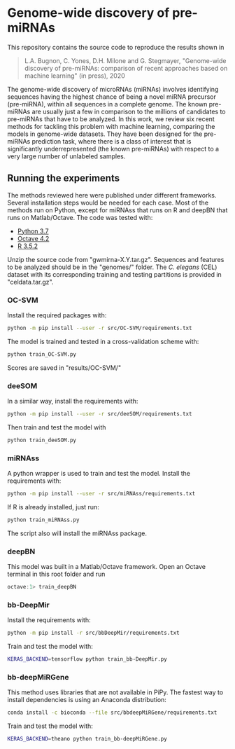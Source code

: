 # Genome-wide discovery of pre-miRNAs

This repository contains the source code to reproduce the results shown in

> L.A. Bugnon, C. Yones, D.H. Milone and G. Stegmayer, "Genome-wide discovery of pre-miRNAs: comparison of recent approaches based on machine learning" (in press), 2020

The genome-wide discovery of microRNAs (miRNAs) involves identifying sequences having the highest chance of being a novel  miRNA precursor (pre-miRNA), within all  sequences in a complete genome. The known pre-miRNAs are usually just a few in comparison to the millions of candidates to pre-miRNAs that have to be analyzed. In this work, we review  six recent methods for tackling this problem with machine learning, comparing the models in genome-wide datasets. They have been designed for the pre-miRNAs prediction task, where there is a class of interest that is significantly underrepresented (the known pre-miRNAs) with respect to a very large number of unlabeled samples. 

## Running the experiments

The methods reviewed here were published under different frameworks. Several installation steps would be needed for each case. Most of the methods run on Python, except for miRNAss that runs on R and deepBN that runs on Matlab/Octave. The code was tested with:
- [Python 3.7](https://www.python.org/downloads/)
- [Octave 4.2](https://www.gnu.org/software/octave/#install)
- [R 3.5.2](https://www.r-project.org/)

Unzip the source code from "gwmirna-X.Y.tar.gz". Sequences and features to be analyzed should be in the "genomes/" folder. The _C. elegans_ (CEL) dataset with its corresponding training and testing partitions is provided in "celdata.tar.gz". 

### OC-SVM

Install the required packages with:
```bash
python -m pip install --user -r src/OC-SVM/requirements.txt
```
The model is trained and tested in a cross-validation scheme with:
```bash
python train_OC-SVM.py
```
Scores are saved in "results/OC-SVM/"

### deeSOM

In a similar way, install the requirements with:
```bash
python -m pip install --user -r src/deeSOM/requirements.txt
```
Then train and test the model with
```bash
python train_deeSOM.py
```

### miRNAss
A python wrapper is used to train and test the model. Install the requirements with:
```bash
python -m pip install --user -r src/miRNAss/requirements.txt
```
If R is already installed, just run:
```bash
python train_miRNAss.py
```
The script also will install the miRNAss package.  

### deepBN
This model was built in a Matlab/Octave framework. Open an Octave terminal in this root folder and run 
```octave
octave:1> train_deepBN
```

### bb-DeepMir
Install the requirements with:
```bash
python -m pip install -r src/bbDeepMir/requirements.txt
```
Train and test the model with:
```bash
KERAS_BACKEND=tensorflow python train_bb-DeepMir.py
```

### bb-deepMiRGene

This method uses libraries that are not available in PiPy. The fastest way to install dependencies is using an Anaconda distribution:
```bash
conda install -c bioconda --file src/bbdeepMiRGene/requirements.txt
```
Train and test the model with:
```bash
KERAS_BACKEND=theano python train_bb-deepMiRGene.py
```
